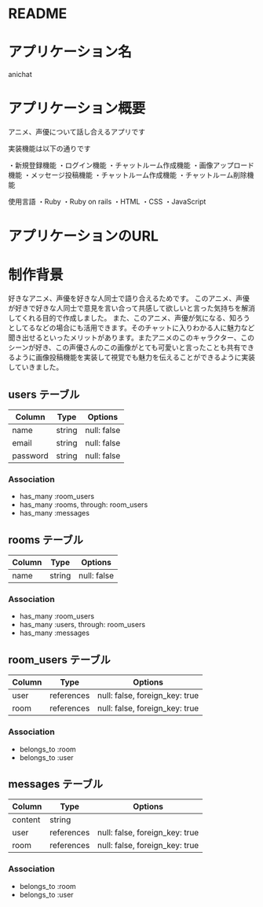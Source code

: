 # README

# アプリケーション名
anichat

# アプリケーション概要
アニメ、声優について話し合えるアプリです

実装機能は以下の通りです

・新規登録機能
・ログイン機能
・チャットルーム作成機能
・画像アップロード機能
・メッセージ投稿機能
・チャットルーム作成機能
・チャットルーム削除機能

使用言語
・Ruby
・Ruby on rails
・HTML
・CSS
・JavaScript

# アプリケーションのURL


# 制作背景
好きなアニメ、声優を好きな人同士で語り合えるためです。
このアニメ、声優が好きで好きな人同士で意見を言い合って共感して欲しいと言った気持ちを解消してくれる目的で作成しました。
また、このアニメ、声優が気になる、知ろうとしてるなどの場合にも活用できます。そのチャットに入りわかる人に魅力など聞き出せるといったメリットがあります。またアニメのこのキャラクター、このシーンが好き、この声優さんのこの画像がとても可愛いと言ったことも共有できるように画像投稿機能を実装して視覚でも魅力を伝えることができるように実装していきました。

## users テーブル

| Column   | Type   | Options     |
| -------- | ------ | ----------- |
| name     | string | null: false |
| email    | string | null: false |
| password | string | null: false |

### Association

- has_many :room_users
- has_many :rooms, through: room_users
- has_many :messages

## rooms テーブル

| Column | Type   | Options     |
| ------ | ------ | ----------- |
| name   | string | null: false |

### Association

- has_many :room_users
- has_many :users, through: room_users
- has_many :messages

## room_users テーブル

| Column | Type       | Options                        |
| ------ | ---------- | ------------------------------ |
| user   | references | null: false, foreign_key: true |
| room   | references | null: false, foreign_key: true |

### Association

- belongs_to :room
- belongs_to :user

## messages テーブル

| Column  | Type       | Options                        |
| ------- | ---------- | ------------------------------ |
| content | string     |                                |
| user    | references | null: false, foreign_key: true |
| room    | references | null: false, foreign_key: true |

### Association

- belongs_to :room
- belongs_to :user